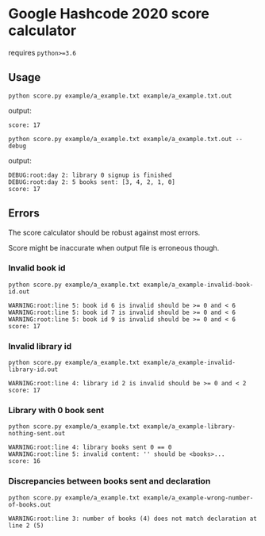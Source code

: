 # Google Hashcode 2020 score calculator

requires `python>=3.6`

## Usage

`python score.py example/a_example.txt example/a_example.txt.out`

output:

```
score: 17
```

`python score.py example/a_example.txt example/a_example.txt.out --debug`

output:

```
DEBUG:root:day 2: library 0 signup is finished
DEBUG:root:day 2: 5 books sent: [3, 4, 2, 1, 0]
score: 17
```

## Errors

The score calculator should be robust against most errors.

Score might be inaccurate when output file is erroneous though.

### Invalid book id

```
python score.py example/a_example.txt example/a_example-invalid-book-id.out
```

```
WARNING:root:line 5: book id 6 is invalid should be >= 0 and < 6
WARNING:root:line 5: book id 7 is invalid should be >= 0 and < 6
WARNING:root:line 5: book id 9 is invalid should be >= 0 and < 6
score: 17
```

### Invalid library id

```
python score.py example/a_example.txt example/a_example-invalid-library-id.out
```

```
WARNING:root:line 4: library id 2 is invalid should be >= 0 and < 2
score: 17
```

### Library with 0 book sent

```
python score.py example/a_example.txt example/a_example-library-nothing-sent.out
```

```
WARNING:root:line 4: library books sent 0 == 0
WARNING:root:line 5: invalid content: '' should be <books>...
score: 16
```

### Discrepancies between books sent and declaration

```
python score.py example/a_example.txt example/a_example-wrong-number-of-books.out
```

```
WARNING:root:line 3: number of books (4) does not match declaration at line 2 (5)
```